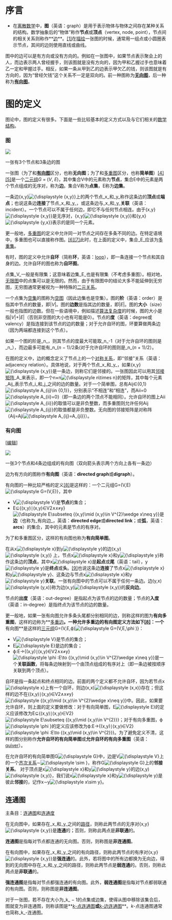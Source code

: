 


# 序言
- 在[离散数学](https://zh.wikipedia.org/wiki/%E7%A6%BB%E6%95%A3%E6%95%B0%E5%AD%A6 "离散数学")中，**图**（英语：graph）是用于表示物体与物体之间存在某种关系的结构。数学抽象后的“物体”称作**节点**或**顶点**（vertex, node, point），节点间的相关关系则称作**[边](https://zh.wikipedia.org/wiki/%E8%BE%B9_(%E5%9B%BE%E8%AE%BA) "边 (图论)")**。[[1]](https://zh.wikipedia.org/wiki/%E5%9B%BE_(%E6%95%B0%E5%AD%A6)#cite_note-:0-1)在[描绘](https://zh.wikipedia.org/wiki/%E5%9B%BE%E8%A7%A3 "图解")一张图的时候，通常用一组点或小圆圈表示节点，其间的边则使用直线或曲线。

图中的边可以是有方向或没有方向的。例如在一张图中，如果节点表示聚会上的人，而边表示两人曾经握手，则该图就是没有方向的，因为甲和乙握过手也意味着乙一定和甲握过手。相反，如果一条从甲到乙的边表示甲欠乙的钱，则该图就是有方向的，因为“曾经欠钱”这个关系不一定是双向的。前一种图称为[**无向图**](https://zh.wikipedia.org/wiki/%E7%84%A1%E5%90%91%E5%9C%96 "无向图")，后一种称为[**有向图**](https://zh.wikipedia.org/wiki/%E6%9C%89%E5%90%91%E5%9B%BE "有向图")。
# 图的定义
图论中，图的定义有很多。下面是一些比较基本的定义方式以及与它们相关的[数学结构](https://zh.wikipedia.org/wiki/%E6%95%B0%E5%AD%A6%E7%BB%93%E6%9E%84 "数学结构")。

### 图


[![](https://upload.wikimedia.org/wikipedia/commons/thumb/b/bf/Undirected.svg/250px-Undirected.svg.png)](https://zh.wikipedia.org/wiki/File:Undirected.svg)

一张有3个节点和3条边的图

一张图（为了和[**有向图**](https://zh.wikipedia.org/wiki/%E5%9B%BE_(%E6%95%B0%E5%AD%A6)#%E6%9C%89%E5%90%91%E5%9B%BE)区分，也称**无向图**；为了和[多重图](https://zh.wikipedia.org/wiki/%E5%A4%9A%E9%87%8D%E5%9B%BE "多重图")区分，也称**简单图**）[[4]](https://zh.wikipedia.org/wiki/%E5%9B%BE_(%E6%95%B0%E5%AD%A6)#cite_note-FOOTNOTEBenderWilliamson2010148-4)[[5]](https://zh.wikipedia.org/wiki/%E5%9B%BE_(%E6%95%B0%E5%AD%A6)#cite_note-5)是一个[二元组](https://zh.wikipedia.org/wiki/%E6%9C%89%E5%BA%8F%E5%AF%B9 "有序对")_G_ = (_V_, _E_)，其中集合V中的元素称为**节点**，集合E中的元素是两个节点组成的无序对，称为**边**。集合V称为**点集**，E称为**边集**。

一条边{x,y}![{\displaystyle \{x,y\}}](https://wikimedia.org/api/rest_v1/media/math/render/svg/f2611cdc8fecaffa28cb0ea888dbba55f3a31077)上的两个节点_x_和_y_称作这条边的**顶点**或**端点**；也说这条边**连接**了节点_x_和_y_，或这条边与_x_和_y_**关联**（英语：incident）。一个节点可以不属于任何边，即它不与任何节点相连。由于{x,y}![{\displaystyle \{x,y\}}](https://wikimedia.org/api/rest_v1/media/math/render/svg/f2611cdc8fecaffa28cb0ea888dbba55f3a31077)是无序对，{x,y}![{\displaystyle \{x,y\}}](https://wikimedia.org/api/rest_v1/media/math/render/svg/f2611cdc8fecaffa28cb0ea888dbba55f3a31077)和{y,x}![{\displaystyle \{y,x\}}](https://wikimedia.org/api/rest_v1/media/math/render/svg/a9849f4921168cd355da042cfaf445c7dd9bc197)表示的是同一个元素。

更一般地，[多重图](https://zh.wikipedia.org/wiki/%E5%A4%9A%E9%87%8D%E5%9B%BE "多重图")的定义中允许同一对节点之间存在多条不同的边。在特定语境中，多重图也可以直接称作图。[[6]](https://zh.wikipedia.org/wiki/%E5%9B%BE_(%E6%95%B0%E5%AD%A6)#cite_note-FOOTNOTEBenderWilliamson2010149-6)[[7]](https://zh.wikipedia.org/wiki/%E5%9B%BE_(%E6%95%B0%E5%AD%A6)#cite_note-7)此时，在上面的定义中，集合_E_应该为[多重集](https://zh.wikipedia.org/wiki/%E5%A4%9A%E9%87%8D%E9%9B%86 "多重集")。

有时，图的定义中允许**自环**（简称**环**，英语：[loop](https://zh.wikipedia.org/wiki/Loop "Loop")），即一条连接一个节点和其自身的边。允许自环的图也称为**自环图**。

点集_V_一般是有限集；这意味着边集_E_也是有限集（不考虑多重图）。相对地，[无限图](https://zh.wikipedia.org/w/index.php?title=%E6%97%A0%E9%99%90%E5%9B%BE&action=edit&redlink=1 "无限图（页面不存在）")中的点集可以是无限的。然而，由于有限图中的结论大多不能延伸到无穷图，无穷图通常更被视为一种特殊的[二元关系](https://zh.wikipedia.org/wiki/%E4%BA%8C%E5%85%83%E5%85%B3%E7%B3%BB "二元关系")。

一个点集为[空集](https://zh.wikipedia.org/wiki/%E7%A9%BA%E9%9B%86 "空集")的图称为[空图](https://zh.wikipedia.org/wiki/%E7%A9%BA%E5%9C%96 "空图")（因此边集也是空集）。图的**阶**（英语：order）是指其中节点的数量，即|_V_|。图的**边数**是指其边的数量，即|_E_|。图的**大小**（size）一般也指图的边数。但在一些语境中，例如描述[算法复杂度](https://zh.wikipedia.org/wiki/%E8%AE%A1%E7%AE%97%E5%A4%8D%E6%9D%82%E6%80%A7%E7%90%86%E8%AE%BA "计算复杂性理论")的时候，图的大小是指|_V_|+|_E_|（否则非空图的大小也有可能是0）。节点的**度**（英语：degree或valency）是指连接到该节点的边的数量；对于允许自环的图，环要算做两条边（因为两端都连接到这个节点）。

如果一个图的阶是_n_，则其节点的度最大可能取_n_-1（对于允许自环的图则是_n_），而边最多可能有_n_(_n_ − 1)/2条(对于允许自环的图则是_n_(_n_ + 1)/2）。

在图的定义中，边的概念定义了节点上的一个[对称关系](https://zh.wikipedia.org/wiki/%E5%AF%B9%E7%A7%B0%E5%85%B3%E7%B3%BB "对称关系")，即“邻接”关系（英语：adjacency relation）。具体地说，对于两个节点_x_和_y_，如果{x,y}![{\displaystyle \{x,y\}}](https://wikimedia.org/api/rest_v1/media/math/render/svg/f2611cdc8fecaffa28cb0ea888dbba55f3a31077)是一条边，则称它们是邻接的。一张图因此可以用其[邻接矩阵](https://zh.wikipedia.org/wiki/%E9%82%BB%E6%8E%A5%E7%9F%A9%E9%98%B5 "邻接矩阵")_A_来表示，即一个n×n![{\displaystyle n\times n}](https://wikimedia.org/api/rest_v1/media/math/render/svg/59d2b4cb72e304526cf5b5887147729ea259da78)的矩阵，其中每个元素_Aij_表示节点_i_和_j_之间的边的数量。对于一个简单图，总有Aij∈{0,1}![{\displaystyle A_{ij}\in \{0,1\}}](https://wikimedia.org/api/rest_v1/media/math/render/svg/24896e9c58eda6cb936e3329c448f985a862eec4)，分别表示“不相连”和“相连”，而Aii=0![{\displaystyle A_{ii}=0}](https://wikimedia.org/api/rest_v1/media/math/render/svg/ddc9ec267fc215a45b176c9cfe4884e1bf83f0e7)（即一条边的两个顶点不能相同）。允许自环的图上Aii![{\displaystyle A_{ii}}](https://wikimedia.org/api/rest_v1/media/math/render/svg/7af863a03eae1616a6d1ef9bfc42c31820098622)的取值可以是非负整数，而多重图则允许任何Aij![{\displaystyle A_{ij}}](https://wikimedia.org/api/rest_v1/media/math/render/svg/8272b28f5aae6dbb8d6f829d58bab353b21bde20)的取值都是非负整数。无向图的邻接矩阵是对称阵（Aij=Aji![{\displaystyle A_{ij}=A_{ji}}](https://wikimedia.org/api/rest_v1/media/math/render/svg/6de93b78604f18d413930625f732999f0848f607)）。

### 有向图

[[编辑](https://zh.wikipedia.org/w/index.php?title=%E5%9B%BE_(%E6%95%B0%E5%AD%A6)&action=edit&section=3 "编辑章节：有向图")]

[![](https://upload.wikimedia.org/wikipedia/commons/thumb/a/a2/Directed.svg/250px-Directed.svg.png)](https://zh.wikipedia.org/wiki/File:Directed.svg)

一张3个节点和4条边组成的有向图（双向箭头表示两个方向上各有一条边）

边为有方向的图称作**有向图**（英语：**directed graph**或**digraph**）。

有向图的一种比较严格的定义[[8]](https://zh.wikipedia.org/wiki/%E5%9B%BE_(%E6%95%B0%E5%AD%A6)#cite_note-FOOTNOTEBenderWilliamson2010161-8)是这样的：一个二元组G=(V,E)![{\displaystyle G=(V,E)}](https://wikimedia.org/api/rest_v1/media/math/render/svg/644a8d85ee410b6159ca2bdb5dcb9097e2c8f182)，其中

-   V![{\displaystyle V}](https://wikimedia.org/api/rest_v1/media/math/render/svg/af0f6064540e84211d0ffe4dac72098adfa52845)是**节点**的集合；
-   E⊆{(x,y)∣(x,y)∈V2∧x≠y}![{\displaystyle E\subseteq \{(x,y)\mid (x,y)\in V^{2}\wedge x\neq y\}}](https://wikimedia.org/api/rest_v1/media/math/render/svg/823ab5b54c62c1bd1bcbdc70b62c430c88ea0d6f)是**边**（也称为_有向边_，英语：**directed edge**或**directed link**；或**弧**，英语：**arcs**）的集合，其中的元素是节点的有序对。

为了和多重图区分，这样的有向图也称为**有向简单图**。

在从x![{\displaystyle x}](https://wikimedia.org/api/rest_v1/media/math/render/svg/87f9e315fd7e2ba406057a97300593c4802b53e4)到y![{\displaystyle y}](https://wikimedia.org/api/rest_v1/media/math/render/svg/b8a6208ec717213d4317e666f1ae872e00620a0d)的边(x,y)![{\displaystyle (x,y)}](https://wikimedia.org/api/rest_v1/media/math/render/svg/41cf50e4a314ca8e2c30964baa8d26e5be7a9386) 上，节点x![{\displaystyle x}](https://wikimedia.org/api/rest_v1/media/math/render/svg/87f9e315fd7e2ba406057a97300593c4802b53e4)和y![{\displaystyle y}](https://wikimedia.org/api/rest_v1/media/math/render/svg/b8a6208ec717213d4317e666f1ae872e00620a0d)称作这条边的**顶点**，其中x![{\displaystyle x}](https://wikimedia.org/api/rest_v1/media/math/render/svg/87f9e315fd7e2ba406057a97300593c4802b53e4)是**起点**或**尾**（英语：tail），y![{\displaystyle y}](https://wikimedia.org/api/rest_v1/media/math/render/svg/b8a6208ec717213d4317e666f1ae872e00620a0d)是**终点**或**头**。[[9]](https://zh.wikipedia.org/wiki/%E5%9B%BE_(%E6%95%B0%E5%AD%A6)#cite_note-FOOTNOTE%E5%BE%9020041-9)也说这条边**连接**了节点x![{\displaystyle x}](https://wikimedia.org/api/rest_v1/media/math/render/svg/87f9e315fd7e2ba406057a97300593c4802b53e4)和y![{\displaystyle y}](https://wikimedia.org/api/rest_v1/media/math/render/svg/b8a6208ec717213d4317e666f1ae872e00620a0d)、这条边与节点x![{\displaystyle x}](https://wikimedia.org/api/rest_v1/media/math/render/svg/87f9e315fd7e2ba406057a97300593c4802b53e4)和y![{\displaystyle y}](https://wikimedia.org/api/rest_v1/media/math/render/svg/b8a6208ec717213d4317e666f1ae872e00620a0d)**关联**。一张有向图中的节点可以不属于任何一条边。边(y,x)![{\displaystyle (y,x)}](https://wikimedia.org/api/rest_v1/media/math/render/svg/ec736777360ba7cbdabf050bc448d33ec5e266b7)称为边(x,y)![{\displaystyle (x,y)}](https://wikimedia.org/api/rest_v1/media/math/render/svg/41cf50e4a314ca8e2c30964baa8d26e5be7a9386)的**反向边**。

节点的**出度**（英语：out-degree）是指起点为该节点的边的数量；节点的**入度**（英语：in-degree）是指终点为该节点的边的数量。

更一般地，如果一张有向图允许多条头尾都分别相同的边，则称这样的图为**有向多重图**，这样的边称为**[多重边](https://zh.wikipedia.org/wiki/%E5%A4%9A%E9%87%8D%E8%BE%B9 "多重边")**。一种允许多重边的有向图定义方法如下[[8]](https://zh.wikipedia.org/wiki/%E5%9B%BE_(%E6%95%B0%E5%AD%A6)#cite_note-FOOTNOTEBenderWilliamson2010161-8)：一个**有向图**是这样的[三元组](https://zh.wikipedia.org/wiki/%E5%A4%9A%E5%85%83%E7%BB%84 "多元组")G=(V,E,ϕ)![{\displaystyle G=(V,E,\phi )}](https://wikimedia.org/api/rest_v1/media/math/render/svg/7d427ef20e7ca460e1a8fc6069aa44aa43447c5e)：

-   V![{\displaystyle V}](https://wikimedia.org/api/rest_v1/media/math/render/svg/af0f6064540e84211d0ffe4dac72098adfa52845)是节点的集合；
-   E![{\displaystyle E}](https://wikimedia.org/api/rest_v1/media/math/render/svg/4232c9de2ee3eec0a9c0a19b15ab92daa6223f9b)是边的集合；
-   ϕ:E→{(x,y)∣(x,y)∈V2∧x≠y}![{\displaystyle \phi :E\to \{(x,y)\mid (x,y)\in V^{2}\wedge x\neq y\}}](https://wikimedia.org/api/rest_v1/media/math/render/svg/8d05a47165b82ae60f654897f77ac1cc6b1a4bd2)是一个**关联函数**，将每条边映射到一个由顶点组成的有序对上（即一条边被按顺序关联到两个顶点）。

自环是指一条起点和终点相同的边。前面的两个定义都不允许自环，因为若节点x![{\displaystyle x}](https://wikimedia.org/api/rest_v1/media/math/render/svg/87f9e315fd7e2ba406057a97300593c4802b53e4)上有一个自环，则边(x,x)![{\displaystyle (x,x)}](https://wikimedia.org/api/rest_v1/media/math/render/svg/72f9e25892f6d000349b8bb6578a59567efbdd63)存在；但这样的边不在{(x,y)∣(x,y)∈V2∧x≠y}![{\displaystyle \{(x,y)\mid (x,y)\in V^{2}\wedge x\neq y\}}](https://wikimedia.org/api/rest_v1/media/math/render/svg/6a9dba6965a4eddbbecaec6f1a0989ed64e5bc74)中。因此，如果要允许自环，则上面的定义要做修改：对于有向简单图，E![{\displaystyle E}](https://wikimedia.org/api/rest_v1/media/math/render/svg/4232c9de2ee3eec0a9c0a19b15ab92daa6223f9b)的定义应该修改为E⊆{(x,y)∣(x,y)∈V2}![{\displaystyle E\subseteq \{(x,y)\mid (x,y)\in V^{2}\}}](https://wikimedia.org/api/rest_v1/media/math/render/svg/84f0b04d8d9ba9476127f7a72b91c44388f37757)；对于有向多重图，ϕ![{\displaystyle \phi }](https://wikimedia.org/api/rest_v1/media/math/render/svg/72b1f30316670aee6270a28334bdf4f5072cdde4)的定义应该修改为ϕ:E→{(x,y)∣(x,y)∈V2}![{\displaystyle \phi :E\to \{(x,y)\mid (x,y)\in V^{2}\}}](https://wikimedia.org/api/rest_v1/media/math/render/svg/f16322a8a66842f10c030fe4ce2db3ad5d235cac)。为了避免定义不清，这样的图分别称作**允许自环的有向简单图**或**允许自环的有向多重图**（英语：[quiver](https://zh.wikipedia.org/wiki/Quiver "Quiver")）。

在允许自环的有向简单图G![{\displaystyle G}](https://wikimedia.org/api/rest_v1/media/math/render/svg/f5f3c8921a3b352de45446a6789b104458c9f90b)中，边是V![{\displaystyle V}](https://wikimedia.org/api/rest_v1/media/math/render/svg/af0f6064540e84211d0ffe4dac72098adfa52845)上的一个[齐次关系](https://zh.wikipedia.org/w/index.php?title=Homogeneous_relation&action=edit&redlink=1 "Homogeneous relation（页面不存在）")∼![{\displaystyle \sim }](https://wikimedia.org/api/rest_v1/media/math/render/svg/afcc42adfcfdc24d5c4c474869e5d8eaa78d1173)，称作G![{\displaystyle G}](https://wikimedia.org/api/rest_v1/media/math/render/svg/f5f3c8921a3b352de45446a6789b104458c9f90b)上的**邻接关系**。 对于顶点是x![{\displaystyle x}](https://wikimedia.org/api/rest_v1/media/math/render/svg/87f9e315fd7e2ba406057a97300593c4802b53e4)和y![{\displaystyle y}](https://wikimedia.org/api/rest_v1/media/math/render/svg/b8a6208ec717213d4317e666f1ae872e00620a0d)的边(x,y)![{\displaystyle (x,y)}](https://wikimedia.org/api/rest_v1/media/math/render/svg/41cf50e4a314ca8e2c30964baa8d26e5be7a9386)，我们说x![{\displaystyle x}](https://wikimedia.org/api/rest_v1/media/math/render/svg/87f9e315fd7e2ba406057a97300593c4802b53e4)和y![{\displaystyle y}](https://wikimedia.org/api/rest_v1/media/math/render/svg/b8a6208ec717213d4317e666f1ae872e00620a0d)是彼此**邻接**的，记作x∼y![{\displaystyle x\sim y}](https://wikimedia.org/api/rest_v1/media/math/render/svg/bbd1014d850b7c883eb76301dd58c643e3c7e4eb)。

## 连通图

主条目：[连通图](https://zh.wikipedia.org/wiki/%E8%BF%9E%E9%80%9A%E5%9B%BE "连通图")和[连通度](https://zh.wikipedia.org/w/index.php?title=%E8%BF%9E%E9%80%9A%E5%BA%A6&action=edit&redlink=1 "连通度（页面不存在）")

在无向图中，如果存在_x_和_y_之间的[路径](https://zh.wikipedia.org/wiki/%E9%81%93%E8%B7%AF_(%E5%9B%BE%E8%AE%BA) "道路 (图论)")，则称此两节点的无序对{x,y}![{\displaystyle \{x,y\}}](https://wikimedia.org/api/rest_v1/media/math/render/svg/f2611cdc8fecaffa28cb0ea888dbba55f3a31077)是**连通**的；否则，则称此两点是**非联通**的。

**连通图**是指每对节点都连通的无向图。否则，则称图是**非连通图**。

在有向图中，如果存在_x_和_y_之间的有向路径，则称此两节点的有序对{x,y}![{\displaystyle \{x,y\}}](https://wikimedia.org/api/rest_v1/media/math/render/svg/f2611cdc8fecaffa28cb0ea888dbba55f3a31077)是**强连通**的。此外，若将图中的所有边都换为无向边，得到的无向图中存在_x_和_y_之间的路径，则称此两节点是**弱连通**的。否则，则称此两点是**非联通**的。

**强连通图**是指每对节点都强连通的有向图。此外，**弱连通图**是指每对节点都弱联通的有向图。否则，则称图是**非连通图**。

对于一张图，若不存在大小为_k_ − 1的点集或边集，使得从图中移除该集合后，图就变为非连通图，则称该图是**[_k_-点连通图](https://zh.wikipedia.org/w/index.php?title=K-%E7%82%B9%E8%BF%9E%E9%80%9A%E5%9B%BE&action=edit&redlink=1 "K-点连通图（页面不存在）")**或**[_k_-边连通图](https://zh.wikipedia.org/w/index.php?title=K-%E8%BE%B9%E8%BF%9E%E9%80%9A%E5%9B%BE&action=edit&redlink=1 "K-边连通图（页面不存在）")**。_k_-点连通图通常也简称_k_-连通图。
<!--stackedit_data:
eyJoaXN0b3J5IjpbLTY2MTM1OTkzMiwtNjg5MTI5NDI3LDIwNT
IyNDY2NjZdfQ==
-->